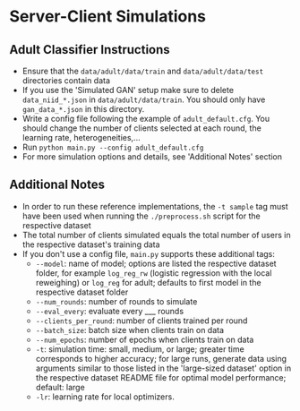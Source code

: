 # Server-Client Simulations

## Adult Classifier Instructions
- Ensure that the ```data/adult/data/train``` and ```data/adult/data/test``` directories contain data
- If you use the 'Simulated GAN' setup make sure to delete ```data_niid_*.json``` in ```data/adult/data/train```. You should only have ```gan_data_*.json``` in this directory.
- Write a config file following the example of ```adult_default.cfg```. You should change the number of clients selected at each round, the learning rate, heterogeneities,...
- Run ```python main.py --config adult_default.cfg```
- For more simulation options and details, see 'Additional Notes' section

## Additional Notes
- In order to run these reference implementations, the ```-t sample``` tag must have been used when running the ```./preprocess.sh``` script for the respective dataset
- The total number of clients simulated equals the total number of users in the respective dataset's training data
- If you don't use a config file, ```main.py``` supports these additional tags:
    - ```--model```: name of model; options are listed the respective dataset folder, for example ```log_reg_rw``` (logistic regression with the local reweighing) or ```log_reg``` for adult; defaults to first model in the respective dataset folder
    - ```--num_rounds```: number of rounds to simulate
    - ```--eval_every```: evaluate every ___ rounds
    - ```--clients_per_round```: number of clients trained per round
    - ```--batch_size```: batch size when clients train on data
    - ```--num_epochs```: number of epochs when clients train on data
    - ```-t```: simulation time: small, medium, or large; greater time corresponds to higher accuracy; for large runs, generate data using arguments similar to those listed in the 'large-sized dataset' option in the respective dataset README file for optimal model performance; default: large
    - ```-lr```: learning rate for local optimizers. 
